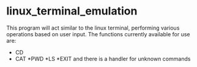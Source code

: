 # linux_terminal_emulation
This program will act similar to the linux terminal, performing various operations based on user input. 
The functions currently available for use are:
  - CD
  - CAT
  *PWD
  *LS
  *EXIT
  and there is a handler for unknown commands

